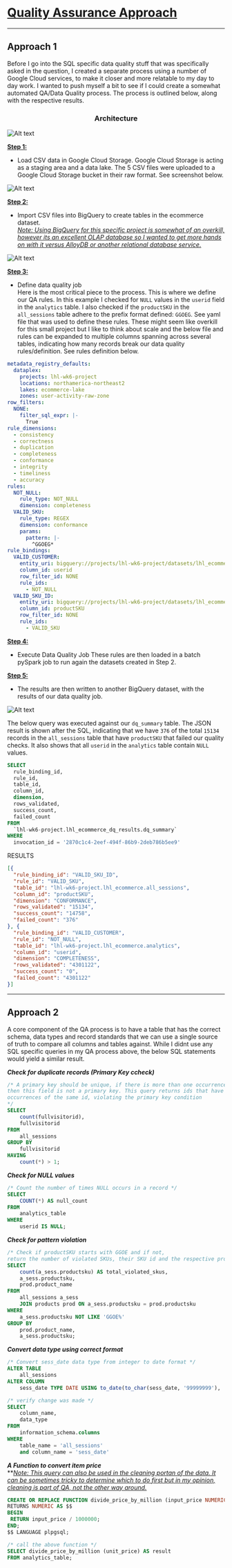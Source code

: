 # <u>Quality Assurance Approach</u>
---
## Approach 1

Before I go into the SQL specific data quality stuff that was specifically asked in the question, I created a separate process using a number of Google Cloud services, to make it closer and more relatable to my day to day work. I wanted to push myself a bit to see if I could create a somewhat automated QA/Data Quality process. The process is outlined below, along with the respective results.

### <p style="text-align: center;">Architecture

![Alt text](/data_quality/qa_architecture.png)


<u>**Step 1:**</u>
- Load CSV data in Google Cloud Storage.
Google Cloud Storage is acting as a staging area and a data lake. The 5 CSV files were uploaded to a Google Cloud Storage bucket in their raw format. See screenshot below. 

![Alt text](/data_quality/raw_files_gcs.png)

<u>**Step 2:**</u>
- Import CSV files into BigQuery to create tables in the ecommerce dataset. \
<u>*Note: Using BigQuery for this specific project is somewhat of an overkill, however its an excellent OLAP database so I wanted to get more hands on with it versus AlloyDB or another relational database service.*</u>

![Alt text](/data_quality/bq_tables.png)


<u>**Step 3:**</u>
- Define data quality job \
Here is the most critical piece to the process. This is where we define our QA rules. In this example I checked for `NULL` values in the `userid` field in the `analytics` table. I also checked if the `productSKU` in the `all_sessions` table adhere to the prefix format defined: `GGOEG`. See yaml file that was used to define these rules. These might seem like overkill for this small project but I like to think about scale and the below file and rules can be expanded to multiple columns spanning across several tables, indicating how many records break our data quality rules/definition. See rules definition below.

```yaml
metadata_registry_defaults:
  dataplex:
    projects: lhl-wk6-project
    locations: northamerica-northeast2
    lakes: ecommerce-lake
    zones: user-activity-raw-zone
row_filters:
  NONE:
    filter_sql_expr: |-
      True
rule_dimensions:
  - consistency
  - correctness
  - duplication
  - completeness
  - conformance
  - integrity
  - timeliness
  - accuracy
rules:
  NOT_NULL:
    rule_type: NOT_NULL
    dimension: completeness
  VALID_SKU:
    rule_type: REGEX
    dimension: conformance
    params:
      pattern: |-
        ^GGOEG*
rule_bindings:
  VALID_CUSTOMER:
    entity_uri: bigquery://projects/lhl-wk6-project/datasets/lhl_ecommerce/tables/analytics
    column_id: userid
    row_filter_id: NONE
    rule_ids:
      - NOT_NULL
  VALID_SKU_ID:
    entity_uri: bigquery://projects/lhl-wk6-project/datasets/lhl_ecommerce/tables/all_sessions
    column_id: productSKU
    row_filter_id: NONE
    rule_ids:
      - VALID_SKU
```

<u>**Step 4:**</u>
- Execute Data Quality Job
These rules are then loaded in a batch pySpark job to run again the datasets created in Step 2.

<u>**Step 5:**</u>
- The results are then written to another BigQuery dataset, with the results of our data quality job.

![Alt text](/data_quality/dq_results.png)

The below query was executed against our `dq_summary` table. The JSON result is shown after the SQL, indicating that we have `376` of the total `15134` records in the `all_sessions` table that have `productSKU` that failed our quality checks. It also shows that all `userid` in the `analytics` table contain `NULL` values.

```sql
SELECT
  rule_binding_id,
  rule_id,
  table_id,
  column_id,
  dimension,
  rows_validated,
  success_count,
  failed_count
FROM
  `lhl-wk6-project.lhl_ecommerce_dq_results.dq_summary`
WHERE
  invocation_id = '2870c1c4-2eef-494f-86b9-2deb786b5ee9'
```

RESULTS

```json
[{
  "rule_binding_id": "VALID_SKU_ID",
  "rule_id": "VALID_SKU",
  "table_id": "lhl-wk6-project.lhl_ecommerce.all_sessions",
  "column_id": "productSKU",
  "dimension": "CONFORMANCE",
  "rows_validated": "15134",
  "success_count": "14758",
  "failed_count": "376"
}, {
  "rule_binding_id": "VALID_CUSTOMER",
  "rule_id": "NOT_NULL",
  "table_id": "lhl-wk6-project.lhl_ecommerce.analytics",
  "column_id": "userid",
  "dimension": "COMPLETENESS",
  "rows_validated": "4301122",
  "success_count": "0",
  "failed_count": "4301122"
}]
```
---
## Approach 2

A core component of the QA process is to have a table that has the correct schema, data types and record standards that we can use a single source of truth to compare all columns and tables against. While I didnt use any SQL specific queries in my QA process above, the below SQL statements would yield a similar result. 



***Check for duplicate records (Primary Key ccheck)***
```sql
/* A primary key should be unique, if there is more than one occurrence of the key/id
then this field is not a primary key. This query returns ids that have multiple 
occurrences of the same id, violating the primary key condition
*/
SELECT
    count(fullvisitorid),
    fullvisitorid
FROM
    all_sessions
GROUP BY
    fullvisitorid
HAVING
    count(*) > 1;
```


***Check for NULL values***
```sql
/* Count the number of times NULL occurs in a record */
SELECT
    COUNT(*) AS null_count
FROM
    analytics_table
WHERE
    userid IS NULL;
```



***Check for pattern violation***

```sql
/* Check if productSKU starts with GGOE and if not, 
return the number of violated SKUs, their SKU id and the respective productnames*/
SELECT
    count(a_sess.productsku) AS total_violated_skus,
    a_sess.productsku,
    prod.product_name
FROM
    all_sessions a_sess
    JOIN products prod ON a_sess.productsku = prod.productsku
WHERE
    a_sess.productsku NOT LIKE 'GGOE%'
GROUP BY
    prod.product_name,
    a_sess.productsku;
```


***Convert data type using correct format***
```sql
/* Convert sess_date data type from integer to date format */
ALTER TABLE
    all_sessions
ALTER COLUMN
    sess_date TYPE DATE USING to_date(to_char(sess_date, '99999999'), 'YYYYMMDD');

/* verify change was made */
SELECT
    column_name,
    data_type
FROM
    information_schema.columns
WHERE
    table_name = 'all_sessions'
    and column_name = 'sess_date'
```


***A Function to convert item price*** \
***<u>Note: This query can also be used in the cleaning portan of the data. It can be sometimes tricky to determine which to do first but in my opinion, cleaning is part of QA, not the other way around. </u>*
```sql
CREATE OR REPLACE FUNCTION divide_price_by_million (input_price NUMERIC)
RETURNS NUMERIC AS $$
BEGIN
 RETURN input_price / 1000000;
END;
$$ LANGUAGE plpgsql;

/* call the above function */
SELECT divide_price_by_million (unit_price) AS result
FROM analytics_table;

```


